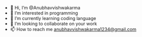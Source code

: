 - 👋 Hi, I’m @Anubhavvishwakarma
- 👀 I’m interested in programming
- 🌱 I’m currently learning coding language 
- 💞️ I’m looking to collaborate on your work 
- 📫 How to reach me anubhavvishwakarma1234@gmail.com

<!---
Anubhavvishwakarma/Anubhavvishwakarma is a ✨ special ✨ repository because its `README.md` (this file) appears on your GitHub profile.
You can click the Preview link to take a look at your changes.
--->
